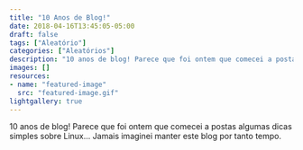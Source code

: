 ```yaml
---
title: "10 Anos de Blog!"
date: 2018-04-16T13:45:05-05:00
draft: false
tags: ["Aleatório"]
categories: ["Aleatórios"]
description: "10 anos de blog! Parece que foi ontem que comecei a postas algumas dicas simples sobre Linux... Jamais imaginei manter este blog por tanto tempo."
images: []
resources:
- name: "featured-image"
  src: "featured-image.gif"
lightgallery: true
---
```

10 anos de blog! Parece que foi ontem que comecei a postas algumas dicas simples sobre Linux... Jamais imaginei manter este blog por tanto tempo.
